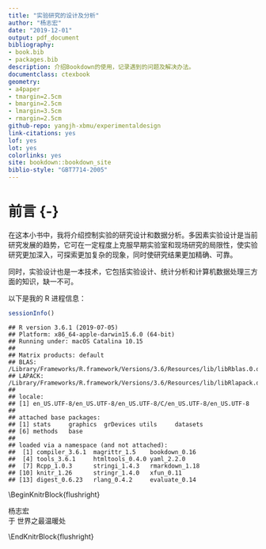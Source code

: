 ```yaml
--- 
title: "实验研究的设计及分析"
author: "杨志宏"
date: "2019-12-01"
output: pdf_document
bibliography:
- book.bib
- packages.bib
description: 介绍Bookdown的使用，记录遇到的问题及解决办法。
documentclass: ctexbook
geometry:
- a4paper
- tmargin=2.5cm
- bmargin=2.5cm
- lmargin=3.5cm
- rmargin=2.5cm
github-repo: yangjh-xbmu/experimentaldesign
link-citations: yes
lof: yes
lot: yes
colorlinks: yes
site: bookdown::bookdown_site
biblio-style: "GBT7714-2005"
---
```




# 前言 {-}

在这本小书中，我将介绍控制实验的研究设计和数据分析。多因素实验设计是当前研究发展的趋势，它可在一定程度上克服早期实验室和现场研究的局限性，使实验研究更加深入，可探索更加复杂的现象，同时使研究结果更加精确、可靠。

同时，实验设计也是一本技术，它包括实验设计、统计分析和计算机数据处理三方面的知识，缺一不可。

以下是我的 R 进程信息：


```r
sessionInfo()
```

```
## R version 3.6.1 (2019-07-05)
## Platform: x86_64-apple-darwin15.6.0 (64-bit)
## Running under: macOS Catalina 10.15
## 
## Matrix products: default
## BLAS:   /Library/Frameworks/R.framework/Versions/3.6/Resources/lib/libRblas.0.dylib
## LAPACK: /Library/Frameworks/R.framework/Versions/3.6/Resources/lib/libRlapack.dylib
## 
## locale:
## [1] en_US.UTF-8/en_US.UTF-8/en_US.UTF-8/C/en_US.UTF-8/en_US.UTF-8
## 
## attached base packages:
## [1] stats     graphics  grDevices utils     datasets 
## [6] methods   base     
## 
## loaded via a namespace (and not attached):
##  [1] compiler_3.6.1  magrittr_1.5    bookdown_0.16  
##  [4] tools_3.6.1     htmltools_0.4.0 yaml_2.2.0     
##  [7] Rcpp_1.0.3      stringi_1.4.3   rmarkdown_1.18 
## [10] knitr_1.26      stringr_1.4.0   xfun_0.11      
## [13] digest_0.6.23   rlang_0.4.2     evaluate_0.14
```


\BeginKnitrBlock{flushright}<p class="flushright">杨志宏  
于 世界之最温暖处</p>\EndKnitrBlock{flushright}

